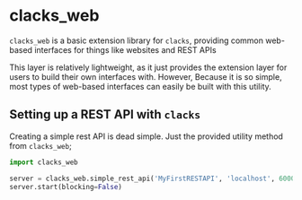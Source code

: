 # clacks_web

`clacks_web` is a basic extension library for `clacks`, providing common web-based interfaces for things like websites
and REST APIs

This layer is relatively lightweight, as it just provides the extension layer for users to build their own interfaces
with. However, Because it is so simple, most types of web-based interfaces can easily be built with this utility.


## Setting up a REST API with `clacks`

Creating a simple rest API is dead simple. Just the provided utility method from `clacks_web`;

```python
import clacks_web

server = clacks_web.simple_rest_api('MyFirstRESTAPI', 'localhost', 6000)
server.start(blocking=False)
```
